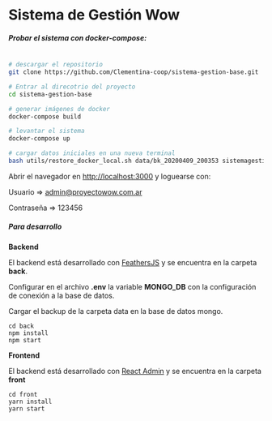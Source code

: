 # Sistema de Gestión Wow

##### Probar el sistema con docker-compose:




```bash

# descargar el repositorio
git clone https://github.com/Clementina-coop/sistema-gestion-base.git

# Entrar al direcotrio del proyecto
cd sistema-gestion-base

# generar imágenes de docker
docker-compose build

# levantar el sistema
docker-compose up

# cargar datos iniciales en una nueva terminal
bash utils/restore_docker_local.sh data/bk_20200409_200353 sistemagestionbase_bonsai-mongo_1
```

Abrir el navegador en [http://localhost:3000](http://localhost:3000) y loguearse con:

Usuario => admin@proyectowow.com.ar

Contraseña => 123456

##### Para desarrollo

**Backend**

El backend está desarrollado con [FeathersJS](https://feathersjs.com/) y se encuentra en la carpeta **back**.

Configurar en el archivo **.env** la variable **MONGO_DB** con la configuración de conexión a la base de datos.

Cargar el backup de la carpeta data en la base de datos mongo.

```
cd back
npm install
npm start
```

**Frontend**

El backend está desarrollado con [React Admin](https://marmelab.com/react-admin/) y se encuentra en la carpeta **front**

```
cd front
yarn install
yarn start
```
